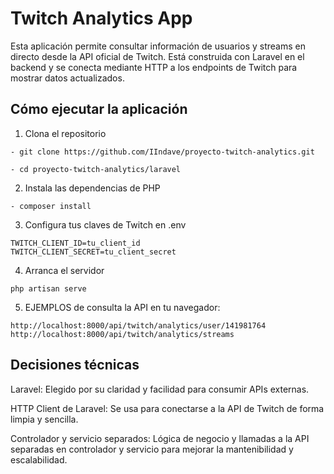 # Twitch Analytics App
Esta aplicación permite consultar información de usuarios y streams en directo desde la API oficial de Twitch. 
Está construida con Laravel en el backend y se conecta mediante HTTP a los endpoints de Twitch para mostrar datos actualizados.


## Cómo ejecutar la aplicación
  1. Clona el repositorio
     
    - git clone https://github.com/IIndave/proyecto-twitch-analytics.git
     
    - cd proyecto-twitch-analytics/laravel

  2. Instala las dependencias de PHP
     
    - composer install
  
  3. Configura tus claves de Twitch en .env
     
    TWITCH_CLIENT_ID=tu_client_id
    TWITCH_CLIENT_SECRET=tu_client_secret
  
  4. Arranca el servidor
     
    php artisan serve
  
  5. EJEMPLOS de consulta la API en tu navegador:
     
    http://localhost:8000/api/twitch/analytics/user/141981764
    http://localhost:8000/api/twitch/analytics/streams


## Decisiones técnicas

Laravel: Elegido por su claridad y facilidad para consumir APIs externas.

HTTP Client de Laravel: Se usa para conectarse a la API de Twitch de forma limpia y sencilla.

Controlador y servicio separados: Lógica de negocio y llamadas a la API separadas en controlador y servicio para mejorar la mantenibilidad y escalabilidad.
